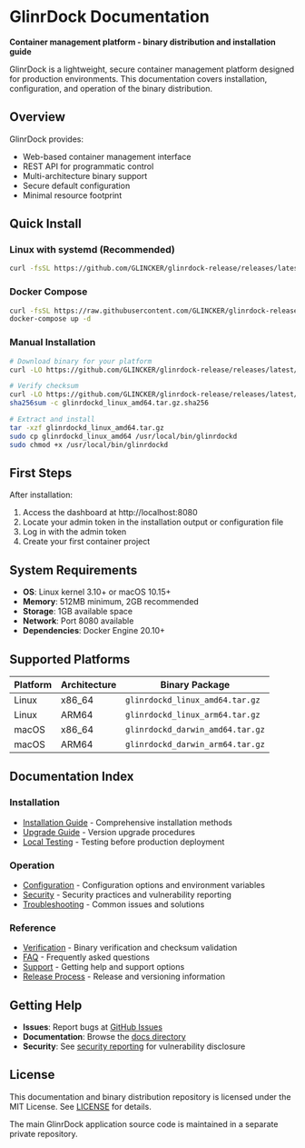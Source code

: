 # GlinrDock Documentation

**Container management platform - binary distribution and installation guide**

GlinrDock is a lightweight, secure container management platform designed for production environments. This documentation covers installation, configuration, and operation of the binary distribution.

## Overview

GlinrDock provides:
- Web-based container management interface
- REST API for programmatic control
- Multi-architecture binary support
- Secure default configuration
- Minimal resource footprint

## Quick Install

### Linux with systemd (Recommended)
```bash
curl -fsSL https://github.com/GLINCKER/glinrdock-release/releases/latest/download/install.sh | sudo bash
```

### Docker Compose
```bash
curl -fsSL https://raw.githubusercontent.com/GLINCKER/glinrdock-release/main/deploy/docker-compose.yml -o docker-compose.yml
docker-compose up -d
```

### Manual Installation
```bash
# Download binary for your platform
curl -LO https://github.com/GLINCKER/glinrdock-release/releases/latest/download/glinrdockd_linux_amd64.tar.gz

# Verify checksum
curl -LO https://github.com/GLINCKER/glinrdock-release/releases/latest/download/glinrdockd_linux_amd64.tar.gz.sha256
sha256sum -c glinrdockd_linux_amd64.tar.gz.sha256

# Extract and install
tar -xzf glinrdockd_linux_amd64.tar.gz
sudo cp glinrdockd_linux_amd64 /usr/local/bin/glinrdockd
sudo chmod +x /usr/local/bin/glinrdockd
```

## First Steps

After installation:
1. Access the dashboard at http://localhost:8080
2. Locate your admin token in the installation output or configuration file
3. Log in with the admin token
4. Create your first container project

## System Requirements

- **OS**: Linux kernel 3.10+ or macOS 10.15+
- **Memory**: 512MB minimum, 2GB recommended
- **Storage**: 1GB available space
- **Network**: Port 8080 available
- **Dependencies**: Docker Engine 20.10+

## Supported Platforms

| Platform | Architecture | Binary Package |
|----------|--------------|----------------|
| Linux | x86_64 | `glinrdockd_linux_amd64.tar.gz` |
| Linux | ARM64 | `glinrdockd_linux_arm64.tar.gz` |
| macOS | x86_64 | `glinrdockd_darwin_amd64.tar.gz` |
| macOS | ARM64 | `glinrdockd_darwin_arm64.tar.gz` |

## Documentation Index

### Installation
- [Installation Guide](INSTALL.md) - Comprehensive installation methods
- [Upgrade Guide](UPGRADE.md) - Version upgrade procedures
- [Local Testing](LOCAL_TESTING.md) - Testing before production deployment

### Operation
- [Configuration](CONFIG.md) - Configuration options and environment variables
- [Security](SECURITY.md) - Security practices and vulnerability reporting
- [Troubleshooting](TROUBLESHOOTING.md) - Common issues and solutions

### Reference
- [Verification](VERIFY.md) - Binary verification and checksum validation
- [FAQ](FAQ.md) - Frequently asked questions
- [Support](SUPPORT.md) - Getting help and support options
- [Release Process](RELEASE_PROCESS.md) - Release and versioning information

## Getting Help

- **Issues**: Report bugs at [GitHub Issues](https://github.com/GLINCKER/glinrdock-release/issues)
- **Documentation**: Browse the [docs directory](https://github.com/GLINCKER/glinrdock-release/tree/main/docs)
- **Security**: See [security reporting](SECURITY.md) for vulnerability disclosure

## License

This documentation and binary distribution repository is licensed under the MIT License. See [LICENSE](../LICENSE) for details.

The main GlinrDock application source code is maintained in a separate private repository.